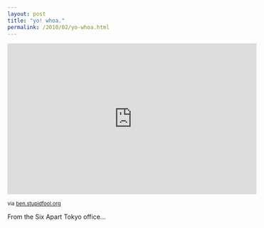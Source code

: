 ```yaml
---
layout: post
title: "yo! whoa."
permalink: /2010/02/yo-whoa.html
---
```


<embed allowfullscreen="true" allowscriptaccess="always" height="340" src="http://www.youtube.com/v/8nKr6kXoo9I&amp;fs=1" type="application/x-shockwave-flash" width="560" />

<p><small>via <a href="http://ben.stupidfool.org/typepad/2010/02/yo-yo.html">ben.stupidfool.org</a></small></p>

<p>From the Six Apart Tokyo office...</p>


